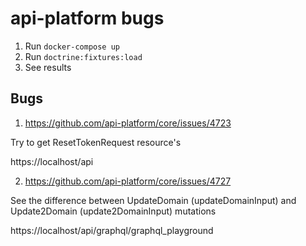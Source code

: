 # api-platform bugs

1. Run `docker-compose up`
2. Run `doctrine:fixtures:load`
3. See results

## Bugs
1. https://github.com/api-platform/core/issues/4723

Try to get ResetTokenRequest resource's

https://localhost/api

2. https://github.com/api-platform/core/issues/4727

See the difference between UpdateDomain (updateDomainInput) and Update2Domain (update2DomainInput) mutations

https://localhost/api/graphql/graphql_playground
